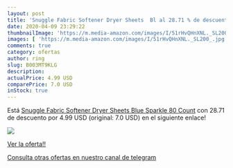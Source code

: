 ```yaml
---
layout: post
title: 'Snuggle Fabric Softener Dryer Sheets  Bl al 28.71 % de descuento'
date: 2020-04-09 23:29:22
thumbnailImage: 'https://m.media-amazon.com/images/I/51rHvQHnXNL._SL200_.jpg'
images: [ 'https://m.media-amazon.com/images/I/51rHvQHnXNL._SL200_.jpg' ]
comments: true
category: ofertas
author: ring
slug: B003MT9KLG
description:
actualPrice: 4.99 USD
comparePrice: 7.0 USD
inStock: true
---
```


Está [Snuggle Fabric Softener Dryer Sheets  Blue Sparkle  80 Count](https://www.amazon.com/dp/B003MT9KLG/?tag=redken08-20) con 28.71 de descuento por 4.99 USD (original: 7.0 USD) en el siguiente enlace!

[![](https://m.media-amazon.com/images/I/51rHvQHnXNL._SL200_.jpg)](https://www.amazon.com/dp/B003MT9KLG/?tag=redken08-20)

[Ver la oferta!!](https://www.amazon.com/dp/B003MT9KLG/?tag=redken08-20)

[Consulta otras ofertas en nuestro canal de telegram](https://t.me/s/ofertas25)
